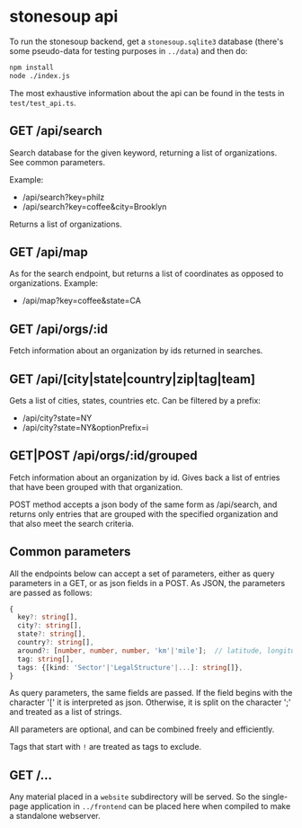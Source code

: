 # stonesoup api

To run the stonesoup backend, get a `stonesoup.sqlite3` database (there's some
pseudo-data for testing purposes in `../data`) and then do:

```sh
npm install
node ./index.js
```

The most exhaustive information about the api can be found in the tests in
`test/test_api.ts`.

## GET /api/search

Search database for the given keyword, returning a list of organizations.
See common parameters.

Example:

 * /api/search?key=philz
 * /api/search?key=coffee&city=Brooklyn

Returns a list of organizations.

## GET /api/map

As for the search endpoint, but returns a list of coordinates as opposed to 
organizations.  Example:

 * /api/map?key=coffee&state=CA

## GET /api/orgs/:id

Fetch information about an organization by ids returned in searches.

## GET /api/[city|state|country|zip|tag|team]

Gets a list of cities, states, countries etc.  Can be filtered by a prefix:

 * /api/city?state=NY
 * /api/city?state=NY&optionPrefix=i

## GET|POST /api/orgs/:id/grouped

Fetch information about an organization by id.  Gives back a list of entries that
have been grouped with that organization.

POST method accepts a json body of the same form as /api/search, and returns only entries that
are grouped with the specified organization and that also meet the search criteria.

## Common parameters

All the endpoints below can accept a set of parameters, either as query parameters
in a GET, or as json fields in a POST.  As JSON, the parameters are passed as follows:

```ts
{
  key?: string[],
  city?: string[],
  state?: string[],
  country?: string[],
  around?: [number, number, number, 'km'|'mile'];  // latitude, longitude, distance, unit,
  tag: string[],
  tags: {[kind: 'Sector'|'LegalStructure'|...]: string[]},
}
```

As query parameters, the same fields are passed.  If the field begins with 
the character '[' it is interpreted as json.  Otherwise, it is split on the character
';' and treated as a list of strings.

All parameters are optional, and can be combined freely and efficiently.

Tags that start with `!` are treated as tags to exclude.

## GET /...

Any material placed in a `website` subdirectory will be served.  So the single-page
application in `../frontend` can be placed here when compiled to make a
standalone webserver.
